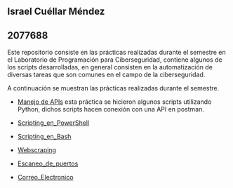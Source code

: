 ## Israel Cuéllar Méndez
## 2077688

Este repositorio consiste en las prácticas realizadas durante el semestre en el Laboratorio de Programación para Ciberseguridad, contiene algunos de los scripts desarrolladas, en general consisten en la automatización de diversas tareas que son comunes en el campo de la ciberseguridad.

A continuación se muestran las prácticas realizadas durante el semestre.

- [Manejo de APIs](./Manejo_de_APIs/) esta práctica se hicieron algunos scripts utilizando Python, dichos scripts hacen conexión con una API en postman.

- [Scripting_en_PowerShell](./Scripting_en_PowerShell/)

- [Scripting_en_Bash](./Scripting_en_Bash/)

 - [Webscraping](./Webscraping/)

- [Escaneo_de_puertos](./Escaner_de_puertos/)

- [Correo_Electronico](./Correo_Electronico/)
